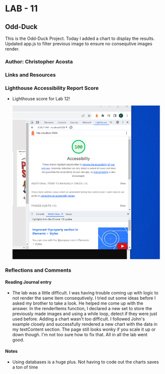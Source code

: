 # LAB - 11

## Odd-Duck

This is the Odd-Duck Project. Today I added a chart to display the results. Updated app.js to filter previous image to ensure no consequtive images render.

### Author: Christopher Acosta

### Links and Resources

### Lighthouse Accessibility Report Score

* Lighthouse score for Lab 12!

  ![Lighthouse Score](images/lab12.PNG)

### Reflections and Comments

#### Reading Journal entry

* The lab was a little difficult. I was having trouble coming up with logic to not render the same item consequtively. I tried out some ideas before I asked my brother to take a look. He helped me come up with the answer. In the renderItems function, I declared a new set to store the previously made images and using a while loop, detect if they were just used before. Adding a chart wasn't too difficult. I followed John's example closely and successfully rendered a new chart with the data in my textContent section. The page still looks wonky if you scale it up or down though. I'm not too sure how to fix that. All in all the lab went good.

#### Notes

* Using databases is a huge plus. Not having to code out the charts saves a ton of time
